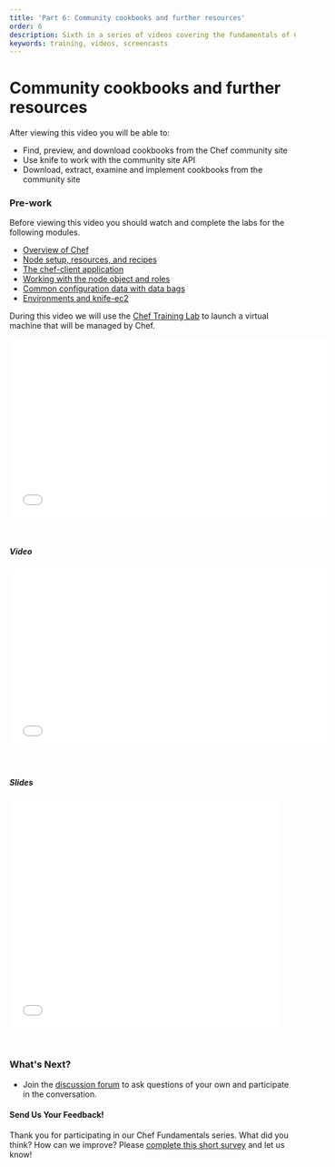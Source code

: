 ```yaml
---
title: 'Part 6: Community cookbooks and further resources'
order: 6
description: Sixth in a series of videos covering the fundamentals of Chef.
keywords: training, videos, screencasts
---
```

# Community cookbooks and further resources

After viewing this video you will be able to:

* Find, preview, and download cookbooks from the Chef community site
* Use <codeinline>knife</codeinline> to work with the community site API
* Download, extract, examine and implement cookbooks from the community site

### Pre-work

Before viewing this video you should watch and complete the labs for the following modules.

* [Overview of Chef][spring-fund-week-1]
* [Node setup, resources, and recipes][spring-fund-week-2]
* [The chef-client application][week2-homework]
* [Working with the node object and roles][spring-fund-week-3]
* [Common configuration data with data bags][spring-fund-week-4]
* [Environments and knife-ec2][spring-fund-week-5]

During this video we will use the [Chef Training Lab][chef-lab] to launch a virtual machine that will be managed by Chef.

<iframe width="560" height="315" src="//www.youtube.com/embed/9bidpd-LiNw" frameborder="0" allowfullscreen></iframe>

<p>&nbsp;</p>

##### Video

<iframe width="560" height="315" src="//www.youtube.com/embed/ovTIeS3kx4g" frameborder="0" allowfullscreen></iframe>

<p>&nbsp;</p>

##### Slides

<iframe src="//www.slideshare.net/slideshow/embed_code/36252227" width="476" height="400" frameborder="0" marginwidth="0" marginheight="0" scrolling="no"></iframe>

<p>&nbsp;</p>

### What's Next?

* Join the [discussion forum][discussion-forum] to ask questions of your own and participate in the conversation.

#### Send Us Your Feedback!

Thank you for participating in our Chef Fundamentals series.  What did you think?  How can we improve?  Please [complete this short survey][survey] and let us know!

[spring-fund-week-1]: /fundamentals-series/week-1
[spring-fund-week-2]: /fundamentals-series/week-2
[week2-homework]: /fundamentals-series/week-2/#homework
[spring-fund-week-3]: /fundamentals-series/week-3
[spring-fund-week-4]: /fundamentals-series/week-4
[spring-fund-week-5]: /fundamentals-series/week-5
[spring-fund-week-6]: /fundamentals-series/week-6
[chef-lab]: /fundamentals-series/chef-lab
[discussion-forum]: https://groups.google.com/d/forum/learnchef-fundamentals-webinar
[survey]: http://evocalize.com/consumer/survey/chef/springwebinar-6
